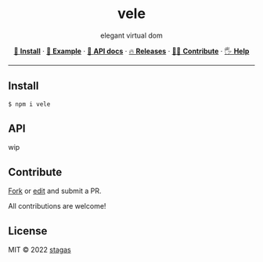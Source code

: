 <h1 align="center">vele</h1>

<p align="center">
elegant virtual dom
</p>

<p align="center">
   <a href="#install">        🔧 <strong>Install</strong></a>
 · <a href="#example">        🧩 <strong>Example</strong></a>
 · <a href="#api">            📜 <strong>API docs</strong></a>
 · <a href="https://github.com/stagas/vele/releases"> 🔥 <strong>Releases</strong></a>
 · <a href="#contribute">     💪🏼 <strong>Contribute</strong></a>
 · <a href="https://github.com/stagas/vele/issues">   🖐️ <strong>Help</strong></a>
</p>

---

## Install

```sh
$ npm i vele
```

## API

wip

## Contribute

[Fork](https://github.com/stagas/vele/fork) or 
[edit](https://github.dev/stagas/vele) and submit a PR.

All contributions are welcome!

## License

MIT &copy; 2022
[stagas](https://github.com/stagas)
